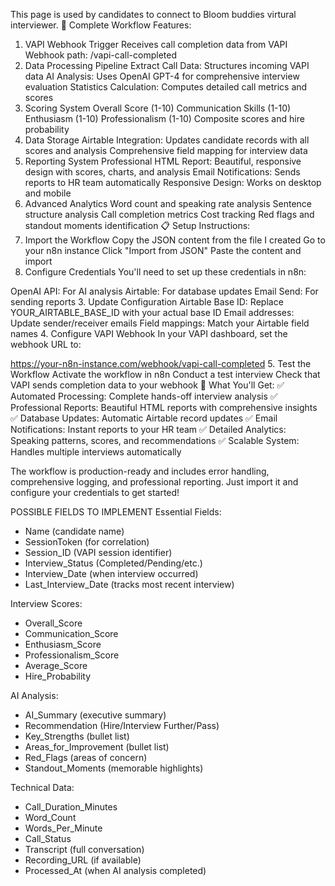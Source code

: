 This page is used by candidates to connect to Bloom buddies virtural interviewer.
🚀 Complete Workflow Features:
1. VAPI Webhook Trigger
Receives call completion data from VAPI
Webhook path: /vapi-call-completed
2. Data Processing Pipeline
Extract Call Data: Structures incoming VAPI data
AI Analysis: Uses OpenAI GPT-4 for comprehensive interview evaluation
Statistics Calculation: Computes detailed call metrics and scores
3. Scoring System
Overall Score (1-10)
Communication Skills (1-10)
Enthusiasm (1-10)
Professionalism (1-10)
Composite scores and hire probability
4. Data Storage
Airtable Integration: Updates candidate records with all scores and analysis
Comprehensive field mapping for interview data
5. Reporting System
Professional HTML Report: Beautiful, responsive design with scores, charts, and analysis
Email Notifications: Sends reports to HR team automatically
Responsive Design: Works on desktop and mobile
6. Advanced Analytics
Word count and speaking rate analysis
Sentence structure analysis
Call completion metrics
Cost tracking
Red flags and standout moments identification
📋 Setup Instructions:
1. Import the Workflow
Copy the JSON content from the file I created
Go to your n8n instance
Click "Import from JSON"
Paste the content and import
2. Configure Credentials
You'll need to set up these credentials in n8n:

OpenAI API: For AI analysis
Airtable: For database updates
Email Send: For sending reports
3. Update Configuration
Airtable Base ID: Replace YOUR_AIRTABLE_BASE_ID with your actual base ID
Email addresses: Update sender/receiver emails
Field mappings: Match your Airtable field names
4. Configure VAPI Webhook
In your VAPI dashboard, set the webhook URL to:


https://your-n8n-instance.com/webhook/vapi-call-completed
5. Test the Workflow
Activate the workflow in n8n
Conduct a test interview
Check that VAPI sends completion data to your webhook
🎯 What You'll Get:
✅ Automated Processing: Complete hands-off interview analysis
✅ Professional Reports: Beautiful HTML reports with comprehensive insights
✅ Database Updates: Automatic Airtable record updates
✅ Email Notifications: Instant reports to your HR team
✅ Detailed Analytics: Speaking patterns, scores, and recommendations
✅ Scalable System: Handles multiple interviews automatically

The workflow is production-ready and includes error handling, comprehensive logging, and professional reporting. Just import it and configure your credentials to get started!

POSSIBLE FIELDS TO IMPLEMENT
Essential Fields:
- Name (candidate name)
- SessionToken (for correlation)
- Session_ID (VAPI session identifier)
- Interview_Status (Completed/Pending/etc.)
- Interview_Date (when interview occurred)
- Last_Interview_Date (tracks most recent interview)

Interview Scores:
- Overall_Score
- Communication_Score
- Enthusiasm_Score  
- Professionalism_Score
- Average_Score
- Hire_Probability

AI Analysis:
- AI_Summary (executive summary)
- Recommendation (Hire/Interview Further/Pass)
- Key_Strengths (bullet list)
- Areas_for_Improvement (bullet list)
- Red_Flags (areas of concern)
- Standout_Moments (memorable highlights)

Technical Data:
- Call_Duration_Minutes
- Word_Count
- Words_Per_Minute
- Call_Status
- Transcript (full conversation)
- Recording_URL (if available)
- Processed_At (when AI analysis completed)
